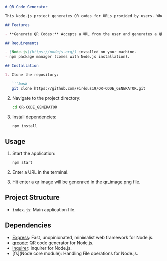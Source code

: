 ```markdown
# QR Code Generator

This Node.js project generates QR codes for URLs provided by users. When the generated QR code is scanned, it opens the specified URL. The project utilizes the 'qrcode' library to create QR code images.

## Features

- **Generate QR Codes:** Accepts a URL from the user and generates a QR code image for that URL.

## Requirements

- [Node.js](https://nodejs.org/) installed on your machine.
- npm package manager (comes with Node.js installation).

## Installation

1. Clone the repository:

   ```bash
   git clone https://github.com/Firdous19/QR-CODE_GENERATOR.git
   ```

2. Navigate to the project directory:

   ```bash
   cd OR-CODE_GENERATOR
   ```

3. Install dependencies:

   ```bash
   npm install
   ```

## Usage

1. Start the application:

   ```bash
   npm start
   ```

2. Enter a URL in the terminal.

3. Hit enter a qr image will be generated in the qr_image.png file.

## Project Structure

- `index.js`: Main application file.

## Dependencies

- [Express](https://expressjs.com/): Fast, unopinionated, minimalist web framework for Node.js.
- [qrcode](https://www.npmjs.com/package/qrcode): QR code generator for Node.js.
- [inquirer](https://www.npmjs.com/package/inquirer): inquirer for Node.js.
- [fs](Node core module): Handling File operations for Node.js.

